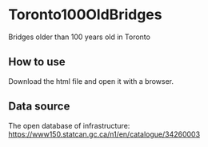 # Toronto100OldBridges

Bridges older than 100 years old in Toronto

## How to use
Download the html file and open it with a browser.

## Data source
The open database of infrastructure: https://www150.statcan.gc.ca/n1/en/catalogue/34260003
